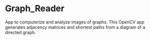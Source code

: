 # Graph_Reader
App to computerize and analyze images of graphs. This OpenCV app generates adjacency matrices and shortest paths from a diagram of a directed graph.
